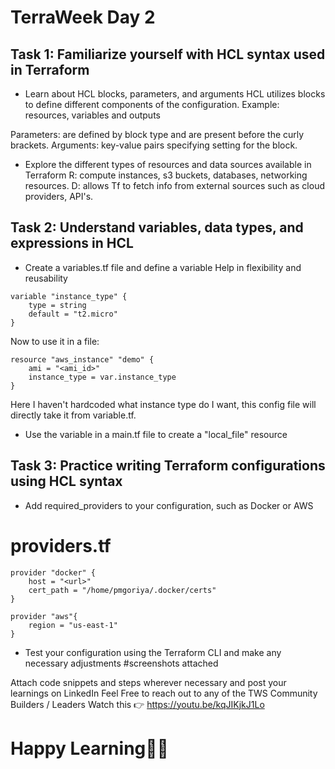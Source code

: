 # TerraWeek Day 2

## Task 1: Familiarize yourself with HCL syntax used in Terraform
- Learn about HCL blocks, parameters, and arguments
HCL utilizes blocks to define different components of the configuration.
Example: resources, variables and outputs

Parameters: are defined by block type and are present before the curly brackets.
Arguments: key-value pairs specifying setting for the block. 


- Explore the different types of resources and data sources available in Terraform
R: compute instances, s3 buckets, databases, networking resources.
D: allows Tf to fetch info from external sources such as cloud providers, API's.

## Task 2: Understand variables, data types, and expressions in HCL
- Create a variables.tf file and define a variable
Help in flexibility and reusability

```hcl
variable "instance_type" {
    type = string
    default = "t2.micro"
}
```

Now to use it in a file:

```hcl
resource "aws_instance" "demo" {
    ami = "<ami_id>"
    instance_type = var.instance_type
}
```

Here I haven't hardcoded what instance type do I want, this config file will directly take it from variable.tf.



- Use the variable in a main.tf file to create a "local_file" resource

## Task 3: Practice writing Terraform configurations using HCL syntax
- Add required_providers to your configuration, such as Docker or AWS
# providers.tf

```hcl
provider "docker" {
    host = "<url>"
    cert_path = "/home/pmgoriya/.docker/certs"
}

provider "aws"{
    region = "us-east-1"    
}
```
- Test your configuration using the Terraform CLI and make any necessary adjustments
#screenshots attached


Attach code snippets and steps wherever necessary and post your learnings on LinkedIn
Feel Free to reach out to any of the TWS Community Builders / Leaders
Watch this 👉 https://youtu.be/kqJIKjkJ1Lo

# Happy Learning🎉🚀
